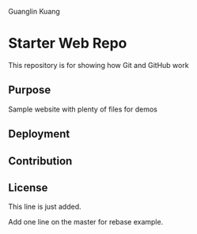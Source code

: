 Guanglin Kuang
# Starter Web Repo

This repository is for showing how Git and GitHub work

## Purpose

Sample website with plenty of files for demos

## Deployment

## Contribution

## License
This line is just added.

Add one line on the master for rebase example.